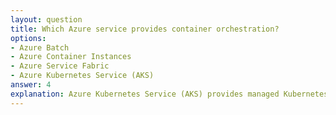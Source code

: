 ```yaml
---
layout: question
title: Which Azure service provides container orchestration?
options:
- Azure Batch
- Azure Container Instances
- Azure Service Fabric
- Azure Kubernetes Service (AKS)
answer: 4
explanation: Azure Kubernetes Service (AKS) provides managed Kubernetes container orchestration, making it easy to deploy and manage containerized applications at scale.
---
```

